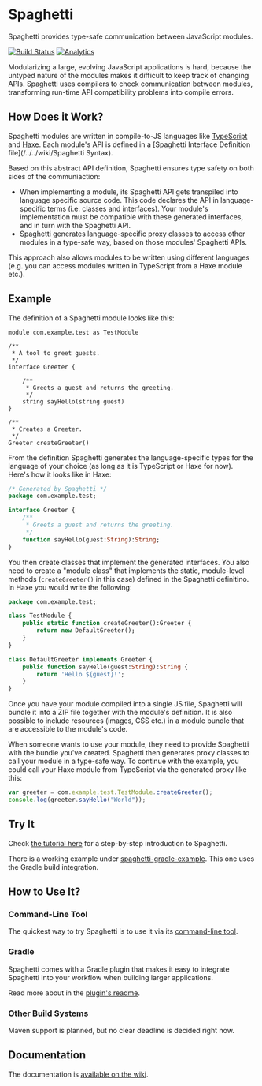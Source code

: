 Spaghetti
=========

Spaghetti provides type-safe communication between JavaScript modules.

[![Build Status](https://travis-ci.org/prezi/spaghetti.svg)](https://travis-ci.org/prezi/spaghetti)
[![Analytics](https://ga-beacon.appspot.com/UA-54695510-1/github.com/prezi/spaghetti)](https://github.com/igrigorik/ga-beacon)

Modularizing a large, evolving JavaScript applications is hard, because the untyped nature of the modules makes it difficult to keep track of changing APIs. Spaghetti uses compilers to check communication between modules, transforming run-time API compatibility problems into compile errors.

## How Does it Work?

Spaghetti modules are written in compile-to-JS languages like [TypeScript](http://typescriptlang.org) and [Haxe](http://haxe.org). Each module's API is defined in a [Spaghetti Interface Definition file](/../../wiki/Spaghetti Syntax).

Based on this abstract API definition, Spaghetti ensures type safety on both sides of the communiaction:

* When implementing a module, its Spaghetti API gets transpiled into language specific source code. This code declares the API in language-specific terms (i.e. classes and interfaces). Your module's implementation must be compatible with these generated interfaces, and in turn with the Spaghetti API.
* Spaghetti generates language-specific proxy classes to access other modules in a type-safe way, based on those modules' Spaghetti APIs.

This approach also allows modules to be written using different languages (e.g. you can access modules written in TypeScript from a Haxe module etc.).

## Example

The definition of a Spaghetti module looks like this:

```
module com.example.test as TestModule

/**
 * A tool to greet guests.
 */
interface Greeter {

    /**
     * Greets a guest and returns the greeting.
     */
    string sayHello(string guest)
}

/**
 * Creates a Greeter.
 */
Greeter createGreeter()
```

From the definition Spaghetti generates the language-specific types for the language of your choice (as long as it is TypeScript or Haxe for now). Here's how it looks like in Haxe:

```haxe
/* Generated by Spaghetti */
package com.example.test;

interface Greeter {
    /**
     * Greets a guest and returns the greeting.
     */
    function sayHello(guest:String):String;
}
```

You then create classes that implement the generated interfaces. You also need to create a "module class" that implements the static, module-level methods (`createGreeter()` in this case) defined in the Spaghetti definitino. In Haxe you would write the following:

```haxe
package com.example.test;

class TestModule {
    public static function createGreeter():Greeter {
        return new DefaultGreeter();
    }
}

class DefaultGreeter implements Greeter {
    public function sayHello(guest:String):String {
        return 'Hello ${guest}!';
    }
}
```

Once you have your module compiled into a single JS file, Spaghetti will bundle it into a ZIP file together with the module's definition. It is also possible to include resources (images, CSS etc.) in a module bundle that are accessible to the module's code.

When someone wants to use your module, they need to provide Spaghetti with the bundle you've created. Spaghetti then generates proxy classes to call your module in a type-safe way. To continue with the example, you could call your Haxe module from TypeScript via the generated proxy like this:

```typescript
var greeter = com.example.test.TestModule.createGreeter();
console.log(greeter.sayHello("World"));
```

## Try It

Check [the tutorial here](/../../wiki/Tutorial) for a step-by-step introduction to Spaghetti.

There is a working example under [spaghetti-gradle-example](spaghetti-gradle-example). This one uses the Gradle build integration.

## How to Use It?

### Command-Line Tool

The quickest way to try Spaghetti is to use it via its [command-line tool](spaghetti).

### Gradle

Spaghetti comes with a Gradle plugin that makes it easy to integrate Spaghetti into your workflow when building larger applications.

Read more about in the [plugin's readme](gradle-spaghetti-plugin/README.md).

### Other Build Systems

Maven support is planned, but no clear deadline is decided right now.

## Documentation

The documentation is [available on the wiki](/../../wiki).

